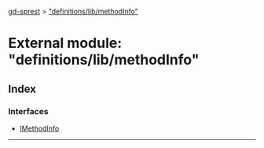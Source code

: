 [gd-sprest](../README.md) > ["definitions/lib/methodInfo"](../modules/_definitions_lib_methodinfo_.md)



# External module: "definitions/lib/methodInfo"

## Index

### Interfaces

* [IMethodInfo](../interfaces/_definitions_lib_methodinfo_.imethodinfo.md)



---

